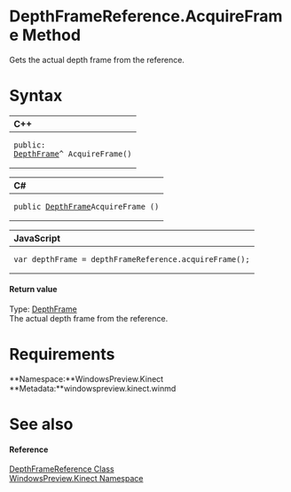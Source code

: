 DepthFrameReference.AcquireFrame Method  
=======================================  

Gets the actual depth frame from the reference. <span id="syntaxSection"></span>

Syntax  
======  

<table>
<colgroup>
<col width="100%" />
</colgroup>
<thead>
<tr class="header">
<th align="left">C++</th>
</tr>
</thead>
<tbody>
<tr class="odd">
<td align="left"><pre><code>public:  
<a href="../../DepthFrame_Class.md">DepthFrame</a>^ AcquireFrame()</code></pre></td>
</tr>
</tbody>
</table>

<table>
<colgroup>
<col width="100%" />
</colgroup>
<thead>
<tr class="header">
<th align="left">C#</th>
</tr>
</thead>
<tbody>
<tr class="odd">
<td align="left"><pre><code>public <a href="../../DepthFrame_Class.md">DepthFrame</a>AcquireFrame ()</code></pre></td>
</tr>
</tbody>
</table>

<table>
<colgroup>
<col width="100%" />
</colgroup>
<thead>
<tr class="header">
<th align="left">JavaScript</th>
</tr>
</thead>
<tbody>
<tr class="odd">
<td align="left"><pre><code>var depthFrame = depthFrameReference.acquireFrame();</code></pre></td>
</tr>
</tbody>
</table>

<span id="ID4ES"></span>
#### Return value  

Type: [DepthFrame](../../DepthFrame_Class.md)  
 The actual depth frame from the reference.  

<span id="requirements"></span>

Requirements  
============  

**Namespace:**WindowsPreview.Kinect  
**Metadata:**windowspreview.kinect.winmd  

<span id="ID4EAB"></span>

See also  
========  

<span id="ID4ECB"></span>
#### Reference  

[DepthFrameReference Class](../../DepthFrameReference_Class.md)  
 [WindowsPreview.Kinect Namespace](../../../Kinect.md)  



<!--Please do not edit the data in the comment block below.-->
<!--
TOCTitle : AcquireFrame Method
RLTitle : DepthFrameReference.AcquireFrame Method
KeywordK : AcquireFrame method
KeywordK : DepthFrameReference.AcquireFrame method
KeywordF : WindowsPreview.Kinect.DepthFrameReference.AcquireFrame
KeywordF : DepthFrameReference.AcquireFrame
KeywordF : AcquireFrame
KeywordF : WindowsPreview.Kinect.DepthFrameReference.AcquireFrame
KeywordA : M:WindowsPreview.Kinect.DepthFrameReference.AcquireFrame
AssetID : M:WindowsPreview.Kinect.DepthFrameReference.AcquireFrame
Locale : en-us
CommunityContent : 1
APIType : Managed
APILocation : windowspreview.kinect.winmd
APIName : WindowsPreview.Kinect.DepthFrameReference.AcquireFrame
TargetOS : Windows
TopicType : kbSyntax
DevLang : VB
DevLang : CSharp
DevLang : JavaScript
DevLang : C++
DocSet : K4Wv2
ProjType : K4Wv2Proj
Technology : Kinect for Windows
Product : Kinect for Windows SDK v2
productversion : 20
-->
